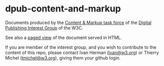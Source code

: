 dpub-content-and-markup
=======================


Documents produced by the [Content & Markup task force](https://www.w3.org/dpub/IG/wiki/Task_Forces/Content_and_Markup) of the [Digital Publishing Interest Group](http://www.w3.org/dpub/IG) of the W3C.

See also a [paged view](http://w3c.github.io/dpub-metadata/) of the document served in HTML.

If you are member of the interest group, and you wish to contribute to the content of this repo, please contact Ivan Herman (<ivan@w3.org>) or Thierry Michel (<tmichel@w3.org>), giving them your github login.
